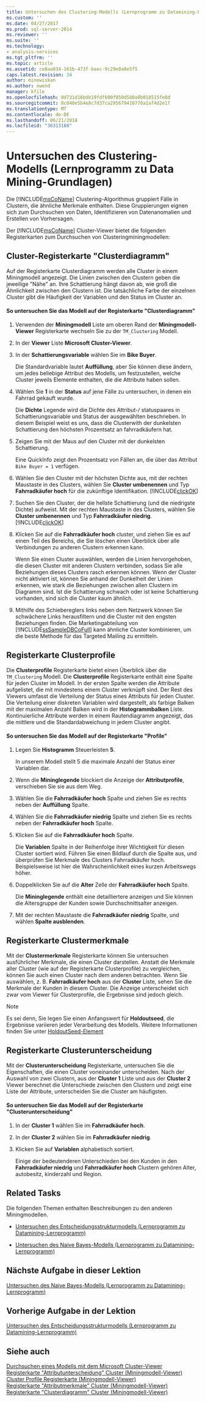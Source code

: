 ```yaml
---
title: Untersuchen des Clustering-Modells (Lernprogramm zu Datamining-Lernprogramm) | Microsoft Docs
ms.custom: ''
ms.date: 04/27/2017
ms.prod: sql-server-2014
ms.reviewer: ''
ms.suite: ''
ms.technology:
- analysis-services
ms.tgt_pltfrm: ''
ms.topic: article
ms.assetid: ce8aa034-161b-473f-baec-9c29e0a8e5f5
caps.latest.revision: 34
author: minewiskan
ms.author: owend
manager: kfile
ms.openlocfilehash: 0d731d16bdb19fdf600f050d580a8b018515fe8d
ms.sourcegitcommit: 8c040e5b4e8c7d37ca295679410770a1af4d2e1f
ms.translationtype: MT
ms.contentlocale: de-DE
ms.lasthandoff: 06/21/2018
ms.locfileid: "36313188"
---
```

# <a name="exploring-the-clustering-model-basic-data-mining-tutorial"></a>Untersuchen des Clustering-Modells (Lernprogramm zu Data Mining-Grundlagen)
  Die [!INCLUDE[msCoName](../includes/msconame-md.md)] Clustering-Algorithmus gruppiert Fälle in Clustern, die ähnliche Merkmale enthalten. Diese Gruppierungen eignen sich zum Durchsuchen von Daten, Identifizieren von Datenanomalien und Erstellen von Vorhersagen.  
  
 Der [!INCLUDE[msCoName](../includes/msconame-md.md)] Cluster-Viewer bietet die folgenden Registerkarten zum Durchsuchen von Clusteringminingmodellen:  
  

  
##  <a name="ClusterDiagramTab"></a> Cluster-Registerkarte "Clusterdiagramm"  
 Auf der Registerkarte Clusterdiagramm werden alle Cluster in einem Miningmodell angezeigt. Die Linien zwischen den Clustern geben die jeweilige "Nähe" an. Ihre Schattierung hängt davon ab, wie groß die Ähnlichkeit zwischen den Clustern ist. Die tatsächliche Farbe der einzelnen Cluster gibt die Häufigkeit der Variablen und den Status im Cluster an.  
  
#### <a name="to-explore-the-model-in-the-cluster-diagram-tab"></a>So untersuchen Sie das Modell auf der Registerkarte "Clusterdiagramm"  
  
1.  Verwenden der **Miningmodell** Liste am oberen Rand der **Miningmodell-Viewer** Registerkarte wechseln Sie zu der `TM_Clustering` Modell.  
  
2.  In der **Viewer** Liste **Microsoft Cluster-Viewer**.  
  
3.  In der **Schattierungsvariable** wählen Sie im **Bike Buyer**.  
  
     Die Standardvariable lautet **Auffüllung**, aber Sie können diese ändern, um jedes beliebige Attribut des Modells, um festzustellen, welche Cluster jeweils Elemente enthalten, die die Attribute haben sollen.  
  
4.  Wählen Sie **1** in der **Status** auf jene Fälle zu untersuchen, in denen ein Fahrrad gekauft wurde.  
  
     Die **Dichte** Legende wird die Dichte des Attribut-/ statuspaares in Schattierungsvariable und Status der ausgewählten beschrieben. In diesem Beispiel weist es uns, dass die Clusterwith der dunkelsten Schattierung den höchsten Prozentsatz an fahrradkäufern hat.  
  
5.  Zeigen Sie mit der Maus auf den Cluster mit der dunkelsten Schattierung.  
  
     Eine QuickInfo zeigt den Prozentsatz von Fällen an, die über das Attribut `Bike Buyer = 1` verfügen.  
  
6.  Wählen Sie den Cluster mit der höchsten Dichte aus, mit der rechten Maustaste in des Clusters, wählen Sie **Cluster umbenennen** und Typ **Fahrradkäufer hoch** für die zukünftige Identifikation. [!INCLUDE[clickOK](../includes/clickok-md.md)]  
  
7.  Suchen Sie den Cluster, der die hellste Schattierung (und die niedrigste Dichte) aufweist. Mit der rechten Maustaste in des Clusters, wählen Sie **Cluster umbenennen** und Typ **Fahrradkäufer niedrig**. [!INCLUDE[clickOK](../includes/clickok-md.md)]  
  
8.  Klicken Sie auf die **Fahrradkäufer hoch** cluster, und ziehen Sie es auf einen Teil des Bereichs, die Sie löschen einen Überblick über alle Verbindungen zu anderen Clustern erkennen kann.  
  
     Wenn Sie einen Cluster auswählen, werden die Linien hervorgehoben, die diesen Cluster mit anderen Clustern verbinden, sodass Sie alle Beziehungen dieses Clusters rasch erkennen können. Wenn der Cluster nicht aktiviert ist, können Sie anhand der Dunkelheit der Linien erkennen, wie stark die Beziehungen zwischen allen Clustern im Diagramm sind. Ist die Schattierung schwach oder ist keine Schattierung vorhanden, sind sich die Cluster kaum ähnlich.  
  
9. Mithilfe des Schiebereglers links neben dem Netzwerk können Sie schwächere Links herausfiltern und die Cluster mit den engsten Beziehungen finden. Die Marketingabteilung von [!INCLUDE[ssSampleDBCoFull](../includes/sssampledbcofull-md.md)] kann ähnliche Cluster kombinieren, um die beste Methode für das Targeted Mailing zu ermitteln.  
  

  
##  <a name="ClusterProfilesTab"></a> Registerkarte Clusterprofile  
 Die **Clusterprofile** Registerkarte bietet einen Überblick über die `TM_Clustering` Modell. Die **Clusterprofile** Registerkarte enthält eine Spalte für jeden Cluster im Modell. In der ersten Spalte werden die Attribute aufgelistet, die mit mindestens einem Cluster verknüpft sind. Der Rest des Viewers umfasst die Verteilung der Status eines Attributs für jeden Cluster. Die Verteilung einer diskreten Variablen wird dargestellt, als farbige Balken mit der maximalen Anzahl Balken wird in der **Histogrammbalken** Liste. Kontinuierliche Attribute werden in einem Rautendiagramm angezeigt, das die mittlere und die Standardabweichung in jedem Cluster angibt.  
  
#### <a name="to-explore-the-model-in-the-cluster-profiles-tab"></a>So untersuchen Sie das Modell auf der Registerkarte "Profile"  
  
1.  Legen Sie **Histogramm** Steuerleisten **5**.  
  
     In unserem Modell stellt 5 die maximale Anzahl der Status einer Variablen dar.  
  
2.  Wenn die **Mininglegende** blockiert die Anzeige der **Attributprofile**, verschieben Sie sie aus dem Weg.  
  
3.  Wählen Sie die **Fahrradkäufer hoch** Spalte und ziehen Sie es rechts neben der **Auffüllung** Spalte.  
  
4.  Wählen Sie die **Fahrradkäufer niedrig** Spalte und ziehen Sie es rechts neben der **Fahrradkäufer hoch** Spalte.  
  
5.  Klicken Sie auf die **Fahrradkäufer hoch** Spalte.  
  
     Die **Variablen** Spalte in der Reihenfolge ihrer Wichtigkeit für diesen Cluster sortiert wird. Führen Sie einen Bildlauf durch die Spalte aus, und überprüfen Sie Merkmale des Clusters Fahrradkäufer hoch. Beispielsweise ist hier die Wahrscheinlichkeit eines kurzen Arbeitswegs höher.  
  
6.  Doppelklicken Sie auf die **Alter** Zelle der **Fahrradkäufer hoch** Spalte.  
  
     Die **Mininglegende** enthält eine detailliertere anzeigen und Sie können die Altersgruppe der Kunden sowie Durchschnittsalter anzeigen.  
  
7.  Mit der rechten Maustaste die **Fahrradkäufer niedrig** Spalte, und wählen **Spalte ausblenden**.  
  

  
##  <a name="ClusterCharacteristicsTab"></a> Registerkarte Clustermerkmale  
 Mit der **Clustermerkmale** Registerkarte können Sie untersuchen ausführlicher Merkmale, die einen Cluster darstellen. Anstatt die Merkmale aller Cluster (wie auf der Registerkarte Clusterprofile) zu vergleichen, können Sie auch einen Cluster nach dem anderen betrachten. Wenn Sie auswählen, z. B. **Fahrradkäufer hoch** aus der **Cluster** Liste, sehen Sie die Merkmale der Kunden in diesem Cluster. Die Anzeige unterscheidet sich zwar vom Viewer für Clusterprofile, die Ergebnisse sind jedoch gleich.  
  
> [!NOTE]  
>  Es sei denn, Sie legen Sie einen Anfangswert für **Holdoutseed**, die Ergebnisse variieren jeder Verarbeitung des Modells. Weitere Informationen finden Sie unter [HoldoutSeed-Element](../analysis-services/scripting/properties/holdoutseed-element.md)  
  

  
##  <a name="ClusterDiscriminationTab"></a> Registerkarte Clusterunterscheidung  
 Mit der **Clusterunterscheidung** Registerkarte, untersuchen Sie die Eigenschaften, die einen Cluster voneinander unterscheiden. Nach der Auswahl von zwei Clustern, aus der **Cluster 1** Liste und aus der **Cluster 2** Viewer berechnet die Unterschiede zwischen den Clustern und zeigt eine Liste der Attribute, unterscheiden Sie die Cluster am häufigsten.  
  
#### <a name="to-explore-the-model-in-the-cluster-discrimination-tab"></a>So untersuchen Sie das Modell auf der Registerkarte "Clusterunterscheidung"  
  
1.  In der **Cluster 1** wählen Sie im **Fahrradkäufer hoch**.  
  
2.  In der **Cluster 2** wählen Sie im **Fahrradkäufer niedrig**.  
  
3.  Klicken Sie auf **Variablen** alphabetisch sortiert.  
  
     Einige der bedeutenderen Unterschieden bei den Kunden in den **Fahrradkäufer niedrig** und **Fahrradkäufer hoch** Clustern gehören Alter, autobesitz, kinderzahl und Region.  
  
## <a name="related-tasks"></a>Related Tasks  
 Die folgenden Themen enthalten Beschreibungen zu den anderen Miningmodellen.  
  
-   [Untersuchen des Entscheidungsstrukturmodells &#40;Lernprogramm zu Datamining-Lernprogramm&#41;](../../2014/tutorials/exploring-the-decision-tree-model-basic-data-mining-tutorial.md)  
  
-   [Untersuchen des Naive Bayes-Modells &#40;Lernprogramm zu Datamining-Lernprogramm&#41;](../../2014/tutorials/exploring-the-naive-bayes-model-basic-data-mining-tutorial.md)  
  
## <a name="next-task-in-lesson"></a>Nächste Aufgabe in dieser Lektion  
 [Untersuchen des Naive Bayes-Modells &#40;Lernprogramm zu Datamining-Lernprogramm&#41;](../../2014/tutorials/exploring-the-naive-bayes-model-basic-data-mining-tutorial.md)  
  
## <a name="previous-task-in-lesson"></a>Vorherige Aufgabe in der Lektion  
 [Untersuchen des Entscheidungsstrukturmodells &#40;Lernprogramm zu Datamining-Lernprogramm&#41;](../../2014/tutorials/exploring-the-decision-tree-model-basic-data-mining-tutorial.md)  
  
## <a name="see-also"></a>Siehe auch  
 [Durchsuchen eines Modells mit dem Microsoft Cluster-Viewer](../../2014/analysis-services/data-mining/browse-a-model-using-the-microsoft-cluster-viewer.md)   
 [Registerkarte "Attributunterscheidung" Cluster &#40;Miningmodell-Viewer&#41;](../../2014/analysis-services/cluster-discrimination-tab-mining-model-viewer.md)   
 [Cluster Profile Registerkarte &#40;Miningmodell-Viewer&#41;](../../2014/analysis-services/cluster-profiles-tab-mining-model-viewer.md)   
 [Registerkarte "Attributmerkmale" Cluster &#40;Miningmodell-Viewer&#41;](../../2014/analysis-services/cluster-characteristics-tab-mining-model-viewer.md)   
 [Registerkarte "Clusterdiagramm" Cluster &#40;Miningmodell-Viewer&#41;](../../2014/analysis-services/cluster-diagram-tab-mining-model-viewer.md)  
  
  